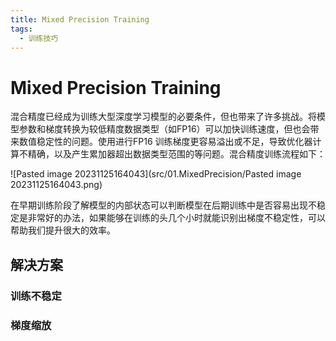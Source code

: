 ```yaml
---
title: Mixed Precision Training
tags:
  - 训练技巧
---
```


# Mixed Precision Training

混合精度已经成为训练大型深度学习模型的必要条件，但也带来了许多挑战。将模型参数和梯度转换为较低精度数据类型（如FP16）可以加快训练速度，但也会带来数值稳定性的问题。使用进行FP16 训练梯度更容易溢出或不足，导致优化器计算不精确，以及产生累加器超出数据类型范围的等问题。混合精度训练流程如下：

![Pasted image 20231125164043](src/01.MixedPrecision/Pasted image 20231125164043.png)

在早期训练阶段了解模型的内部状态可以判断模型在后期训练中是否容易出现不稳定是非常好的办法，如果能够在训练的头几个小时就能识别出梯度不稳定性，可以帮助我们提升很大的效率。

## 解决方案



### 训练不稳定



### 梯度缩放

